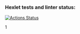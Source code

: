 ### Hexlet tests and linter status:
[![Actions Status](https://github.com/Papov-Ruslan/php-project-45/actions/workflows/hexlet-check.yml/badge.svg)](https://github.com/Papov-Ruslan/php-project-45/actions)



1